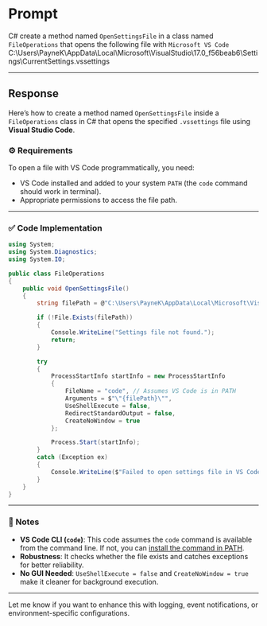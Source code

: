 ﻿# Prompt

C# create a method named `OpenSettingsFile` in a class named `FileOperations` that opens the following file with `Microsoft VS Code`
C:\Users\PayneK\AppData\Local\Microsoft\VisualStudio\17.0_f56beab6\Settings\CurrentSettings.vssettings

---

## Response
Here’s how to create a method named `OpenSettingsFile` inside a `FileOperations` class in C# that opens the specified `.vssettings` file using **Visual Studio Code**.

### ⚙️ Requirements

To open a file with VS Code programmatically, you need:

* VS Code installed and added to your system `PATH` (the `code` command should work in terminal).
* Appropriate permissions to access the file path.

---

### ✅ Code Implementation

```csharp
using System;
using System.Diagnostics;
using System.IO;

public class FileOperations
{
    public void OpenSettingsFile()
    {
        string filePath = @"C:\Users\PayneK\AppData\Local\Microsoft\VisualStudio\17.0_f56beab6\Settings\CurrentSettings.vssettings";

        if (!File.Exists(filePath))
        {
            Console.WriteLine("Settings file not found.");
            return;
        }

        try
        {
            ProcessStartInfo startInfo = new ProcessStartInfo
            {
                FileName = "code", // Assumes VS Code is in PATH
                Arguments = $"\"{filePath}\"",
                UseShellExecute = false,
                RedirectStandardOutput = false,
                CreateNoWindow = true
            };

            Process.Start(startInfo);
        }
        catch (Exception ex)
        {
            Console.WriteLine($"Failed to open settings file in VS Code. Error: {ex.Message}");
        }
    }
}
```

---

### 📌 Notes

* **VS Code CLI (`code`)**: This code assumes the `code` command is available from the command line. If not, you can [install the command in PATH](https://code.visualstudio.com/docs/setup/windows#_launching-from-the-command-line).
* **Robustness**: It checks whether the file exists and catches exceptions for better reliability.
* **No GUI Needed**: `UseShellExecute = false` and `CreateNoWindow = true` make it cleaner for background execution.

---

Let me know if you want to enhance this with logging, event notifications, or environment-specific configurations.
